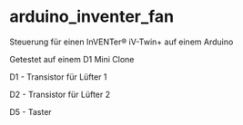 # arduino_inventer_fan
Steuerung für einen InVENTer® iV-Twin+ auf einem Arduino

Getestet auf einem D1 Mini Clone

D1 - Transistor für Lüfter 1

D2 - Transistor für Lüfter 2

D5 - Taster
